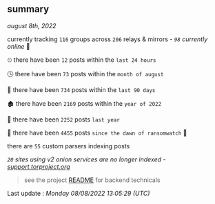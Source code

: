
## summary
_august 8th, 2022_

currently tracking `116` groups across `206` relays & mirrors - _`98` currently online_ 📡

⏲ there have been `12` posts within the `last 24 hours`

🕓 there have been `73` posts within the `month of august`

📅 there have been `734` posts within the `last 90 days`

🏚 there have been `2169` posts within the `year of 2022`

🚀 there have been `2252` posts `last year`

🦕 there have been `4455` posts `since the dawn of ransomwatch` 🐣

there are `55` custom parsers indexing posts

_`20` sites using v2 onion services are no longer indexed - [support.torproject.org](https://support.torproject.org/onionservices/v2-deprecation/)_

> see the project [README](https://github.com/jmousqueton/ransomwatch#readme) for backend technicals



Last update : _Monday 08/08/2022 13:05:29 (UTC)_

